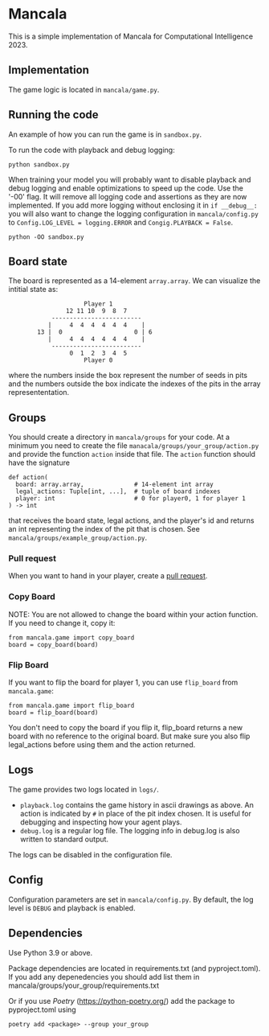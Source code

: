 # Mancala
This is a simple implementation of Mancala for Computational Intelligence 2023.


## Implementation
The game logic is located in `mancala/game.py`.


## Running the code
An example of how you can run the game is in `sandbox.py`.

To run the code with playback and debug logging:
```
python sandbox.py
```

When training your model you will probably want to disable playback
and debug logging and enable optimizations to speed up the code.
Use the '-00' flag. It will remove all logging code and assertions
as they are now implemented. If you add more logging without enclosing it in 
`if __debug__:` you will also want to change the logging configuration in `mancala/config.py` to `Config.LOG_LEVEL = logging.ERROR` and `Congig.PLAYBACK = False`.

```
python -OO sandbox.py
```


## Board state
The board is represented as a 14-element `array.array`.
We can visualize the intitial state as:
```
                     Player 1
                12 11 10  9  8  7
            -------------------------
           |     4  4  4  4  4  4    |
        13 |  0                    0 | 6
           |     4  4  4  4  4  4    |
            -------------------------
                 0  1  2  3  4  5
                     Player 0
```
where the numbers inside the box represent the number of seeds in pits
and the numbers outside the box indicate the indexes of the pits
in the array represententation.


## Groups
You should create a directory in `mancala/groups` for your code.
At a minimum you need to create the file `manacala/groups/your_group/action.py`
and provide the function `action` inside that file.
The `action` function should have the signature 
```
def action(
  board: array.array,              # 14-element int array
  legal_actions: Tuple[int, ...],  # tuple of board indexes
  player: int                      # 0 for player0, 1 for player 1
) -> int
```
that receives the board state, legal actions, and the player's id and returns an int representing the index of the pit that is chosen.
See `mancala/groups/example_group/action.py`.

### Pull request
When you want to hand in your player, create a [pull request](https://docs.github.com/en/pull-requests/collaborating-with-pull-requests/proposing-changes-to-your-work-with-pull-requests/creating-a-pull-request).

### Copy Board
NOTE: You are not allowed to change the board within your action function.
If you need to change it, copy it:
```
from mancala.game import copy_board
board = copy_board(board)
```

### Flip Board
If you want to flip the board for player 1, you can use `flip_board` from `mancala.game`:
```
from mancala.game import flip_board
board = flip_board(board) 
```
You don't need to copy the board if you flip it,
flip_board returns a new board with no reference to the original board.
But make sure you also flip legal_actions before using them and the action returned.


## Logs
The game provides two logs located in `logs/`.
- `playback.log` contains the game history in ascii drawings as above.
  An action is indicated by `#` in place of the pit index chosen.
  It is useful for debugging and inspecting how your agent plays.
- `debug.log` is a regular log file.
  The logging info in debug.log is also written to standard output.

The logs can be disabled in the configuration file.


## Config
Configuration parameters are set in `mancala/config.py`.
By default, the log level is `DEBUG` and playback is enabled.


## Dependencies
Use Python 3.9 or above.

Package dependencies are located in requirements.txt (and pyproject.toml).
If you add any depenedencies you should add list them in mancala/groups/your_group/requirements.txt

Or if you use *Poetry* (https://python-poetry.org/) add the package to pyproject.toml using
```
poetry add <package> --group your_group
```
